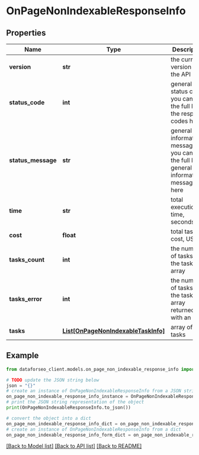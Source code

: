 # OnPageNonIndexableResponseInfo


## Properties

Name | Type | Description | Notes
------------ | ------------- | ------------- | -------------
**version** | **str** | the current version of the API | [optional] 
**status_code** | **int** | general status code you can find the full list of the response codes here | [optional] 
**status_message** | **str** | general informational message you can find the full list of general informational messages here | [optional] 
**time** | **str** | total execution time, seconds | [optional] 
**cost** | **float** | total tasks cost, USD | [optional] 
**tasks_count** | **int** | the number of tasks in the tasks array | [optional] 
**tasks_error** | **int** | the number of tasks in the tasks array returned with an error | [optional] 
**tasks** | [**List[OnPageNonIndexableTaskInfo]**](OnPageNonIndexableTaskInfo.md) | array of tasks | [optional] 

## Example

```python
from dataforseo_client.models.on_page_non_indexable_response_info import OnPageNonIndexableResponseInfo

# TODO update the JSON string below
json = "{}"
# create an instance of OnPageNonIndexableResponseInfo from a JSON string
on_page_non_indexable_response_info_instance = OnPageNonIndexableResponseInfo.from_json(json)
# print the JSON string representation of the object
print(OnPageNonIndexableResponseInfo.to_json())

# convert the object into a dict
on_page_non_indexable_response_info_dict = on_page_non_indexable_response_info_instance.to_dict()
# create an instance of OnPageNonIndexableResponseInfo from a dict
on_page_non_indexable_response_info_form_dict = on_page_non_indexable_response_info.from_dict(on_page_non_indexable_response_info_dict)
```
[[Back to Model list]](../README.md#documentation-for-models) [[Back to API list]](../README.md#documentation-for-api-endpoints) [[Back to README]](../README.md)


